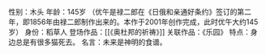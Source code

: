 性别：木头
年龄：145岁
（优午是禄二郎在《日俄和亲通好条约》签订的第二年，即1856年由禄二郎制作出来的。本作于2001年创作完成，此时优午大约145岁）
身份：稻草人
登场作品：[[《奥杜邦的祈祷》]]
关联作品：《乐园》
特点：身边总是有很多猫死去。
名言：未来是神明的食谱。